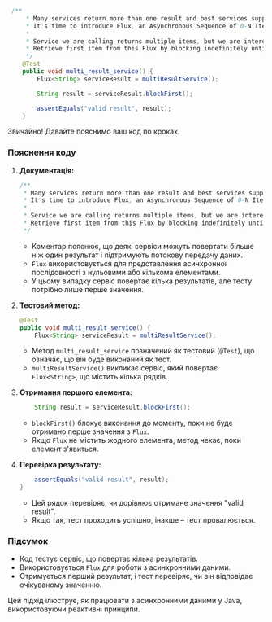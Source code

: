 ```java
 /**
     * Many services return more than one result and best services supports streaming!
     * It's time to introduce Flux, an Asynchronous Sequence of 0-N Items.
     *
     * Service we are calling returns multiple items, but we are interested only in the first one.
     * Retrieve first item from this Flux by blocking indefinitely until a first item is received.
     */
    @Test
    public void multi_result_service() {
        Flux<String> serviceResult = multiResultService();

        String result = serviceResult.blockFirst();

        assertEquals("valid result", result);
    }
```
Звичайно! Давайте пояснимо ваш код по кроках.

### Пояснення коду

1. **Документація:**
   ```java
   /**
    * Many services return more than one result and best services supports streaming!
    * It's time to introduce Flux, an Asynchronous Sequence of 0-N Items.
    *
    * Service we are calling returns multiple items, but we are interested only in the first one.
    * Retrieve first item from this Flux by blocking indefinitely until a first item is received.
    */
   ```
    - Коментар пояснює, що деякі сервіси можуть повертати більше ніж один результат і підтримують потокову передачу даних.
    - `Flux` використовується для представлення асинхронної послідовності з нульовими або кількома елементами.
    - У цьому випадку сервіс повертає кілька результатів, але тесту потрібно лише перше значення.

2. **Тестовий метод:**
   ```java
   @Test
   public void multi_result_service() {
       Flux<String> serviceResult = multiResultService();
   ```
    - Метод `multi_result_service` позначений як тестовий (`@Test`), що означає, що він буде виконаний як тест.
    - `multiResultService()` викликає сервіс, який повертає `Flux<String>`, що містить кілька рядків.

3. **Отримання першого елемента:**
   ```java
       String result = serviceResult.blockFirst();
   ```
    - `blockFirst()` блокує виконання до моменту, поки не буде отримано перше значення з `Flux`.
    - Якщо `Flux` не містить жодного елемента, метод чекає, поки елемент з'явиться.

4. **Перевірка результату:**
   ```java
       assertEquals("valid result", result);
   }
   ```
    - Цей рядок перевіряє, чи дорівнює отримане значення "valid result".
    - Якщо так, тест проходить успішно, інакше – тест провалюється.

### Підсумок

- Код тестує сервіс, що повертає кілька результатів.
- Використовується `Flux` для роботи з асинхронними даними.
- Отримується перший результат, і тест перевіряє, чи він відповідає очікуваному значенню.

Цей підхід ілюструє, як працювати з асинхронними даними у Java, використовуючи реактивні принципи.